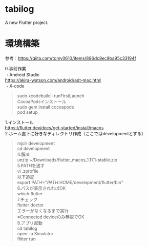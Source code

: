 # tabilog

A new Flutter project.

# 環境構築

参考：https://qiita.com/tomy0610/items/896dc8ec9ba95c33194f

0.事前作業<br>
・Android Studio<br>
https://akira-watson.com/android/adt-mac.html<br>
・X-code<br>
>sudo xcodebuild -runFirstLaunch<br>
CocoaPodsインストール<br>
>sudo gem install cocoapods<br>
>pod setup<br>

1.インストール<br>
https://flutter.dev/docs/get-started/install/macos<br>
2.ホーム直下に好きなディレクトリ作成（ここではdevelopmentとする）<br>
>mjdir development<br>
>cd development<br>
4.解凍<br>
>unzip ~/Downloads/flutter_macos_1.17.1-stable.zip<br>
5.PATHを通す<br>
>vi .zprofile<br>
以下追記<br>
>export PATH="$PATH:$HOME/development/flutter/bin"<br>
6.パスが表示されればOK<br>
>which flutter<br>
7.チェック<br>
>flutter doctor<br>
エラーがなくなるまで実行<br>
※Connected deviceのみ無視でOK<br>
8.アプリ起動<br>
>cd tabilog<br>
>open -a Simulator<br>
>flitter run<br>

